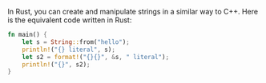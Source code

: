 In Rust, you can create and manipulate strings in a similar way to C++. Here is the equivalent code written in Rust:

```rust
fn main() {
    let s = String::from("hello");
    println!("{} literal", s);
    let s2 = format!("{}{}", &s, " literal");
    println!("{}", s2);
}
```
